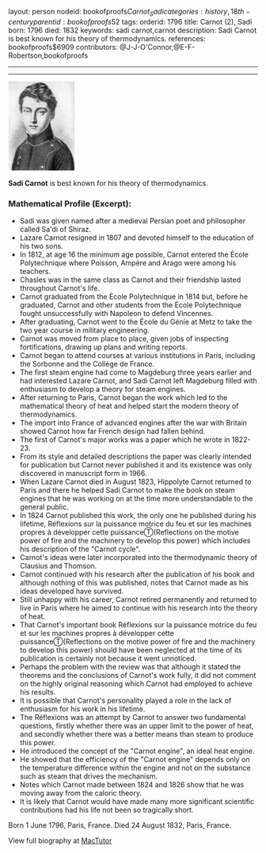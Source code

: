layout: person
nodeid: bookofproofs$Carnot_Sadi
categories: history,18th-century
parentid: bookofproofs$52
tags: 
orderid: 1796
title: Carnot (2), Sadi
born: 1796
died: 1832
keywords: sadi carnot,carnot
description: Sadi Carnot is best known for his theory of thermodynamics.
references: bookofproofs$6909
contributors: @J-J-O'Connor,@E-F-Robertson,bookofproofs

---



---

![Carnot_Sadi.jpg](https://github.com/bookofproofs/bookofproofs.github.io/blob/main/_sources/_assets/images/portraits/Carnot_Sadi.jpg?raw=true)

**Sadi Carnot** is best known for his theory of thermodynamics.

### Mathematical Profile (Excerpt):
* Sadi was given named after a medieval Persian poet and philosopher called Sa'di of Shiraz.
* Lazare Carnot resigned in 1807 and devoted himself to the education of his two sons.
* In 1812, at age 16 the minimum age possible, Carnot entered the École Polytechnique where Poisson, Ampère and Arago were among his teachers.
* Chasles was in the same class as Carnot and their friendship lasted throughout Carnot's life.
* Carnot graduated from the École Polytechnique in 1814 but, before he graduated, Carnot and other students from the École Polytechnique fought unsuccessfully with Napoleon to defend Vincennes.
* After graduating, Carnot went to the École du Génie at Metz to take the two year course in military engineering.
* Carnot was moved from place to place, given jobs of inspecting fortifications, drawing up plans and writing reports.
* Carnot began to attend courses at various institutions in Paris, including the Sorbonne and the Collège de France.
* The first steam engine had come to Magdeburg three years earlier and had interested Lazare Carnot, and Sadi Carnot left Magdeburg filled with enthusiasm to develop a theory for steam engines.
* After returning to Paris, Carnot began the work which led to the mathematical theory of heat and helped start the modern theory of thermodynamics.
* The import into France of advanced engines after the war with Britain showed Carnot how far French design had fallen behind.
* The first of Carnot's major works was a paper which he wrote in 1822-23.
* From its style and detailed descriptions the paper was clearly intended for publication but Carnot never published it and its existence was only discovered in manuscript form in 1966.
* When Lazare Carnot died in August 1823, Hippolyte Carnot returned to Paris and there he helped Sadi Carnot to make the book on steam engines that he was working on at the time more understandable to the general public.
* In 1824 Carnot published this work, the only one he published during his lifetime, Réflexions sur la puissance motrice du feu et sur les machines propres à développer cette puissanceⓉ(Reflections on the motive power of fire and the machinery to develop this power) which includes his description of the "Carnot cycle".
* Carnot's ideas were later incorporated into the thermodynamic theory of Clausius and Thomson.
* Carnot continued with his research after the publication of his book and although nothing of this was published, notes that Carnot made as his ideas developed have survived.
* Still unhappy with his career, Carnot retired permanently and returned to live in Paris where he aimed to continue with his research into the theory of heat.
* That Carnot's important book Réflexions sur la puissance motrice du feu et sur les machines propres à développer cette puissanceⓉ(Reflections on the motive power of fire and the machinery to develop this power) should have been neglected at the time of its publication is certainly not because it went unnoticed.
* Perhaps the problem with the review was that although it stated the theorems and the conclusions of Carnot's work fully, it did not comment on the highly original reasoning which Carnot had employed to achieve his results.
* It is possible that Carnot's personality played a role in the lack of enthusiasm for his work in his lifetime.
* The Réflexions was an attempt by Carnot to answer two fundamental questions, firstly whether there was an upper limit to the power of heat, and secondly whether there was a better means than steam to produce this power.
* He introduced the concept of the "Carnot engine", an ideal heat engine.
* He showed that the efficiency of the "Carnot engine" depends only on the temperature difference within the engine and not on the substance such as steam that drives the mechanism.
* Notes which Carnot made between 1824 and 1826 show that he was moving away from the caloric theory.
* It is likely that Carnot would have made many more significant scientific contributions had his life not been so tragically short.

Born 1 June 1796, Paris, France. Died 24 August 1832, Paris, France.

View full biography at [MacTutor](https://mathshistory.st-andrews.ac.uk/Biographies/Carnot_Sadi/)
